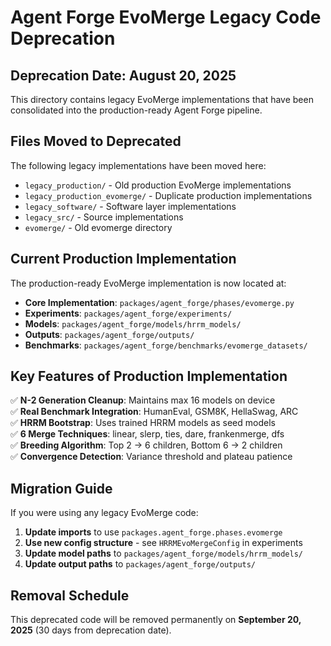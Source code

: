 # Agent Forge EvoMerge Legacy Code Deprecation

## Deprecation Date: August 20, 2025

This directory contains legacy EvoMerge implementations that have been consolidated into the production-ready Agent Forge pipeline.

## Files Moved to Deprecated

The following legacy implementations have been moved here:

- `legacy_production/` - Old production EvoMerge implementations
- `legacy_production_evomerge/` - Duplicate production implementations  
- `legacy_software/` - Software layer implementations
- `legacy_src/` - Source implementations
- `evomerge/` - Old evomerge directory

## Current Production Implementation

The production-ready EvoMerge implementation is now located at:

- **Core Implementation**: `packages/agent_forge/phases/evomerge.py`
- **Experiments**: `packages/agent_forge/experiments/`
- **Models**: `packages/agent_forge/models/hrrm_models/`
- **Outputs**: `packages/agent_forge/outputs/`
- **Benchmarks**: `packages/agent_forge/benchmarks/evomerge_datasets/`

## Key Features of Production Implementation

✅ **N-2 Generation Cleanup**: Maintains max 16 models on device  
✅ **Real Benchmark Integration**: HumanEval, GSM8K, HellaSwag, ARC  
✅ **HRRM Bootstrap**: Uses trained HRRM models as seed models  
✅ **6 Merge Techniques**: linear, slerp, ties, dare, frankenmerge, dfs  
✅ **Breeding Algorithm**: Top 2 → 6 children, Bottom 6 → 2 children  
✅ **Convergence Detection**: Variance threshold and plateau patience  

## Migration Guide

If you were using any legacy EvoMerge code:

1. **Update imports** to use `packages.agent_forge.phases.evomerge`
2. **Use new config structure** - see `HRRMEvoMergeConfig` in experiments
3. **Update model paths** to `packages/agent_forge/models/hrrm_models/`
4. **Update output paths** to `packages/agent_forge/outputs/`

## Removal Schedule

This deprecated code will be removed permanently on **September 20, 2025** (30 days from deprecation date).